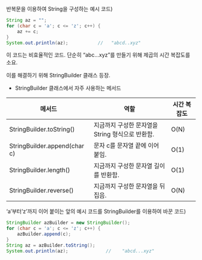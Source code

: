 반복문을 이용하여 String을 구성하는 예시 코드)

```java
String az = "";
for (char c = 'a'; c <= 'z'; c++) {
	az += c;
}
System.out.println(az);           //   "abcd..xyz"
```

이 코드는 비효율적인 코드. 단순히 “abc…xyz”를 만들기 위해 제곱의 시간 복잡도를 소요.

이를 해결하기 위해 StringBuilder 클래스 등장.

- StringBuilder 클래스에서 자주 사용하는 메서드

| 메서드 | 역할 | 시간 복잡도 |
| --- | --- | --- |
| StringBuilder.toString() | 지금까지 구성한 문자열을 String 형식으로 반환함. | O(N) |
| StringBuilder.append(char c) | 문자 c를 문자열 끝에 이어 붙임. | O(1) |
| StringBuilder.length() | 지금까지 구성한 문자열 길이를 반환함. | O(1) |
| StringBuilder.reverse() | 지금까지 구성한 문자열을 뒤집음. | O(N) |

‘a’부터’z’까지 이어 붙이는 앞의 예시 코드를 StringBuilder를 이용하여 바꾼 코드)

```java
StringBuilder azBuilder = new StringBuilder();
for (char c = 'a'; c <= 'z'; c++) {
	azBuilder.append(c);
}
String az = azBuilder.toString();
System.out.println(az);              //    "abcd...xyz"
```